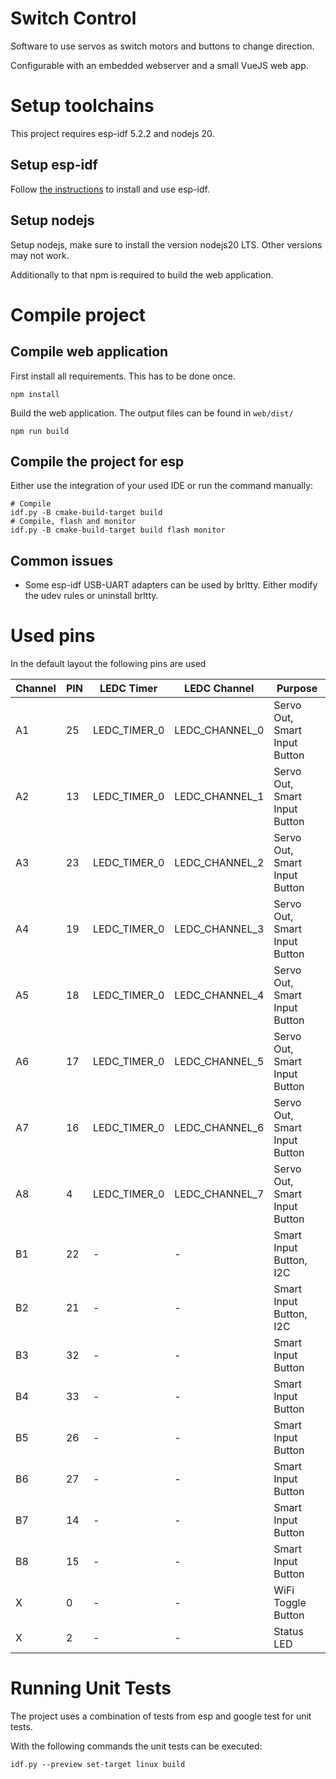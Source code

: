 # Switch Control

Software to use servos as switch motors and buttons to change direction.

Configurable with an embedded webserver and a small VueJS web app.

# Setup toolchains

This project requires esp-idf 5.2.2 and nodejs 20.

## Setup esp-idf

Follow [the instructions](https://docs.espressif.com/projects/esp-idf/en/stable/esp32/get-started/index.html#installation)
to install and use esp-idf.

## Setup nodejs

Setup nodejs, make sure to install the version nodejs20 LTS. Other versions may not work.

Additionally to that npm is required to build the web application.

# Compile project

## Compile web application

First install all requirements. This has to be done once.

```shell
npm install
```

Build the web application. The output files can be found in `web/dist/`

```shell
npm run build
```

## Compile the project for esp

Either use the integration of your used IDE or run the command manually:

```shell
# Compile
idf.py -B cmake-build-target build
# Compile, flash and monitor
idf.py -B cmake-build-target build flash monitor
```

## Common issues

* Some esp-idf USB-UART adapters can be used by brltty. Either modify the udev rules or uninstall brltty.

# Used pins

In the default layout the following pins are used

| Channel | PIN | LEDC Timer   | LEDC Channel   | Purpose                       |
|---------|-----|--------------|----------------|-------------------------------|
| A1      | 25  | LEDC_TIMER_0 | LEDC_CHANNEL_0 | Servo Out, Smart Input Button |
| A2      | 13  | LEDC_TIMER_0 | LEDC_CHANNEL_1 | Servo Out, Smart Input Button |
| A3      | 23  | LEDC_TIMER_0 | LEDC_CHANNEL_2 | Servo Out, Smart Input Button |
| A4      | 19  | LEDC_TIMER_0 | LEDC_CHANNEL_3 | Servo Out, Smart Input Button | 
| A5      | 18  | LEDC_TIMER_0 | LEDC_CHANNEL_4 | Servo Out, Smart Input Button |
| A6      | 17  | LEDC_TIMER_0 | LEDC_CHANNEL_5 | Servo Out, Smart Input Button |
| A7      | 16  | LEDC_TIMER_0 | LEDC_CHANNEL_6 | Servo Out, Smart Input Button |
| A8      | 4   | LEDC_TIMER_0 | LEDC_CHANNEL_7 | Servo Out, Smart Input Button |
| B1      | 22  | -            | -              | Smart Input Button, I2C       |
| B2      | 21  | -            | -              | Smart Input Button, I2C       |
| B3      | 32  | -            | -              | Smart Input Button            |
| B4      | 33  | -            | -              | Smart Input Button            |
| B5      | 26  | -            | -              | Smart Input Button            |
| B6      | 27  | -            | -              | Smart Input Button            |
| B7      | 14  | -            | -              | Smart Input Button            |
| B8      | 15  | -            | -              | Smart Input Button            |
| X       | 0   | -            | -              | WiFi Toggle Button            |
| X       | 2   | -            | -              | Status LED                    | 

# Running Unit Tests

The project uses a combination of tests from esp and google test for unit tests.

With the following commands the unit tests can be executed:

```shell
idf.py --preview set-target linux build 
```

